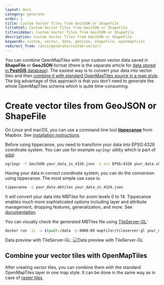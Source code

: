 ```yaml
---
layout: docs
category: generate
order: 1
title: Custom Vector Tiles from GeoJSON or ShapeFile
titlehtml: Custom Vector Tiles from GeoJSON or ShapeFile
titlesidebar: Custom Vector Tiles from GeoJSON or ShapeFile
description: Custom Vector Tiles from GeoJSON or ShapeFile
keywords: custom, vector, data, geojson, shapefile, openmaptiles
redirect_from: /docs/generate/custom-vector/
---
```


You can combine OpenMapTiles with your custom vector data saved in **ShapeFile** or **GeoJSON** format (there is the separate article for [data stored in **PostGIS** database](/docs/generate/custom-vector-from-postgis/)). The easiest way is to convert your data into vector tiles and then [combine it with standard OpenMapTiles source in a map style](https://openmaptiles.org/docs/raster/custom-raster/#prepare-map-style). The big advantage of this approach is that you don't need to generate the whole OpenMapTiles schema which is quite time-consuming.


# Create vector tiles from GeoJSON or ShapeFile

On Linux and macOS, you can use a command-line tool [**tippecanoe**](https://github.com/mapbox/tippecanoe) from Mapbox. See [installation instructions](https://www.mapbox.com/help/large-data-tippecanoe/#install-tippecanoe-and-gdal).

Before using tippecanoe, you need to transform your data into EPSG:4326 coordinate system. You can use for example `ogr2ogr` utility which is part of [gdal](http://www.gdal.org/):
```bash
ogr2ogr -f GeoJSON your_data_in_4326.json -t_srs EPSG:4326 your_data.shp
```

Having your data in correct coordinate system, you can do the conversion using tippecanoe. The most simple use case is:
```bash
tippecanoe -o your_data.mbtiles your_data_in_4326.json
```

It will convert your data into MBTiles for zoom levels 0 to 14. Tippecanoe enables much more sophisticated options including layer and attribute management, dropping features, generalization, and more. See [documentation](https://github.com/mapbox/tippecanoe#options).

You can visually check the generated MBTiles file using [TileServer-GL](/docs/host/tileserver-gl/):
```bash
docker run -it -v $(pwd):/data -p 8080:80 maptiler/tileserver-gl your_data.mbtiles
```

Data preview with TileServer-GL:
<img src='/img/custom-vector-tileserver-gl.png' alt='Data preview with TileServer-GL' />

## Combine your vector tiles with OpenMapTiles
After creating vector tiles, you can combine them with the standard OpenMapTiles layer in one map style. It can be done in the same way as in case of [raster tiles](/docs/raster/custom-raster/#prepare-map-style).
